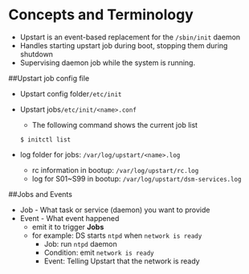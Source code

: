 # Concepts and Terminology
* Upstart is an event-based replacement for the ```/sbin/init``` daemon
* Handles starting upstart job during boot, stopping them during shutdown
* Supervising daemon job while the system is running.

##Upstart job config file
* Upstart config folder```/etc/init```

* Upstart jobs```/etc/init/<name>.conf```

    * The following command shows the current job list

    ```$ initctl list```

* log folder for jobs: ```/var/log/upstart/<name>.log```
    * rc information in bootup: ```/var/log/upstart/rc.log```
    * log for S01~S99 in bootup: ```/var/log/upstart/dsm-services.log```

##Jobs and Events
* Job - What task or service (daemon) you want to provide
* Event - What event happened
    * emit it to trigger **Jobs**
    * for example: DS starts ```ntpd``` when ```network is ready```
        * Job: run ```ntpd``` daemon
        * Condition: emit ```network is ready```
        * Event: Telling Upstart that the network is ready
